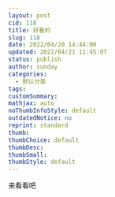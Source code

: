 ```yaml
---
layout: post
cid: 118
title: 好看的
slug: 118
date: 2022/04/20 14:44:00
updated: 2022/04/21 11:45:07
status: publish
author: sunday
categories: 
  - 默认分类
tags: 
customSummary: 
mathjax: auto
noThumbInfoStyle: default
outdatedNotice: no
reprint: standard
thumb: 
thumbChoice: default
thumbDesc: 
thumbSmall: 
thumbStyle: default
---
```


来看看吧 <!--more-->

<div class="photos"><figure class="image-thumb" itemprop="associatedMedia" itemscope="" itemtype="http://schema.org/ImageObject"><a class="light-link" data-fancybox="gallery" no-pjax="" data-type="image" data-caption="" href="https://assets.evobly.com/imgs/pretty-girls/0074p4pXly1gjbb3lu4p3j31ho1h3k5e.jpg"><img src="https://assets.evobly.com/imgs/pretty-girls/0074p4pXly1gjbb3lu4p3j31ho1h3k5e.jpg" alt="" class="block"></a><figcaption itemprop="caption description"></figcaption></figure><figure class="image-thumb" itemprop="associatedMedia" itemscope="" itemtype="http://schema.org/ImageObject"><a class="light-link" data-fancybox="gallery" no-pjax="" data-type="image" data-caption="" href="https://assets.evobly.com/imgs/pretty-girls/c1e180cb39dbb6fd0aa536120424ab18962b37c7.jpg"><img src="https://assets.evobly.com/imgs/pretty-girls/c1e180cb39dbb6fd0aa536120424ab18962b37c7.jpg" alt="" class="block"></a><figcaption itemprop="caption description"></figcaption></figure><figure class="image-thumb" itemprop="associatedMedia" itemscope="" itemtype="http://schema.org/ImageObject"><a class="light-link" data-fancybox="gallery" no-pjax="" data-type="image" data-caption="" href="https://assets.evobly.com/imgs/pretty-girls/0819730e0cf3d7cab440df42ff1fbe096b63a908.jpg"><img src="https://assets.evobly.com/imgs/pretty-girls/0819730e0cf3d7cab440df42ff1fbe096b63a908.jpg" alt="" class="block"></a><figcaption itemprop="caption description"></figcaption></figure><figure class="image-thumb" itemprop="associatedMedia" itemscope="" itemtype="http://schema.org/ImageObject"><a class="light-link" data-fancybox="gallery" no-pjax="" data-type="image" data-caption="" href="https://assets.evobly.com/imgs/pretty-girls/46b3d53f8794a4c22285071f03f41bd5ad6e391f.jpg"><img src="https://assets.evobly.com/imgs/pretty-girls/46b3d53f8794a4c22285071f03f41bd5ad6e391f.jpg" alt="" class="block"></a><figcaption itemprop="caption description"></figcaption></figure><figure class="image-thumb" itemprop="associatedMedia" itemscope="" itemtype="http://schema.org/ImageObject"><a class="light-link" data-fancybox="gallery" no-pjax="" data-type="image" data-caption="" href="https://assets.evobly.com/imgs/pretty-girls/006Au42Sly1gktk0e0s5uj30u0140acm.jpg"><img src="https://assets.evobly.com/imgs/pretty-girls/006Au42Sly1gktk0e0s5uj30u0140acm.jpg" alt="" class="block"></a><figcaption itemprop="caption description"></figcaption></figure><figure class="image-thumb" itemprop="associatedMedia" itemscope="" itemtype="http://schema.org/ImageObject"><a class="light-link" data-fancybox="gallery" no-pjax="" data-type="image" data-caption="" href="https://assets.evobly.com/imgs/pretty-girls/u=2145603799,46945078&amp;fm=15&amp;gp=0.jpg"><img src="https://assets.evobly.com/imgs/pretty-girls/u=2145603799,46945078&amp;fm=15&amp;gp=0.jpg" alt="" class="block"></a><figcaption itemprop="caption description"></figcaption></figure><figure class="image-thumb" itemprop="associatedMedia" itemscope="" itemtype="http://schema.org/ImageObject"><a class="light-link" data-fancybox="gallery" no-pjax="" data-type="image" data-caption="" href="https://assets.evobly.com/imgs/pretty-girls/109951165443511049.jpg"><img src="https://assets.evobly.com/imgs/pretty-girls/109951165443511049.jpg" alt="" class="block"></a><figcaption itemprop="caption description"></figcaption></figure><figure class="image-thumb" itemprop="associatedMedia" itemscope="" itemtype="http://schema.org/ImageObject"><a class="light-link" data-fancybox="gallery" no-pjax="" data-type="image" data-caption="" href="https://assets.evobly.com/imgs/pretty-girls/0074p4pXly1gjbb4uuth3j31jk2b5hdt.jpg"><img src="https://assets.evobly.com/imgs/pretty-girls/0074p4pXly1gjbb4uuth3j31jk2b5hdt.jpg" alt="" class="block"></a><figcaption itemprop="caption description"></figcaption></figure><figure class="image-thumb" itemprop="associatedMedia" itemscope="" itemtype="http://schema.org/ImageObject"><a class="light-link" data-fancybox="gallery" no-pjax="" data-type="image" data-caption="" href="https://assets.evobly.com/imgs/pretty-girls/8a77500fd9f9d72aac13c329d92a2834349bbb4f.jpg"><img src="https://assets.evobly.com/imgs/pretty-girls/8a77500fd9f9d72aac13c329d92a2834349bbb4f.jpg" alt="" class="block"></a><figcaption itemprop="caption description"></figcaption></figure><figure class="image-thumb" itemprop="associatedMedia" itemscope="" itemtype="http://schema.org/ImageObject"><a class="light-link" data-fancybox="gallery" no-pjax="" data-type="image" data-caption="" href="https://assets.evobly.com/imgs/pretty-girls/0074p4pXly1gimr0wc7cpj30sh0shnmh.jpg"><img src="https://assets.evobly.com/imgs/pretty-girls/0074p4pXly1gimr0wc7cpj30sh0shnmh.jpg" alt="" class="block"></a><figcaption itemprop="caption description"></figcaption></figure><figure class="image-thumb" itemprop="associatedMedia" itemscope="" itemtype="http://schema.org/ImageObject"><a class="light-link" data-fancybox="gallery" no-pjax="" data-type="image" data-caption="" href="https://assets.evobly.com/imgs/pretty-girls/006Au42Sly1gktor4uk02j30u0140q8q.jpg"><img src="https://assets.evobly.com/imgs/pretty-girls/006Au42Sly1gktor4uk02j30u0140q8q.jpg" alt="" class="block"></a><figcaption itemprop="caption description"></figcaption></figure><figure class="image-thumb" itemprop="associatedMedia" itemscope="" itemtype="http://schema.org/ImageObject"><a class="light-link" data-fancybox="gallery" no-pjax="" data-type="image" data-caption="" href="https://assets.evobly.com/imgs/pretty-girls/006Au42Sly1gktk0e0s5uj30u0140acm.jpg"><img src="https://assets.evobly.com/imgs/pretty-girls/006Au42Sly1gktk0e0s5uj30u0140acm.jpg" alt="" class="block"></a><figcaption itemprop="caption description"></figcaption></figure><figure class="image-thumb" itemprop="associatedMedia" itemscope="" itemtype="http://schema.org/ImageObject"><a class="light-link" data-fancybox="gallery" no-pjax="" data-type="image" data-caption="" href="https://assets.evobly.com/imgs/pretty-girls/006Au42Sly1gktjyzjoaaj30u00u0ag3.jpg"><img src="https://assets.evobly.com/imgs/pretty-girls/006Au42Sly1gktjyzjoaaj30u00u0ag3.jpg" alt="" class="block"></a><figcaption itemprop="caption description"></figcaption></figure><figure class="image-thumb" itemprop="associatedMedia" itemscope="" itemtype="http://schema.org/ImageObject"><a class="light-link" data-fancybox="gallery" no-pjax="" data-type="image" data-caption="" href="https://assets.evobly.com/imgs/pretty-girls/006Au42Sly1gktjwvd4qaj30u014041b.jpg"><img src="https://assets.evobly.com/imgs/pretty-girls/006Au42Sly1gktjwvd4qaj30u014041b.jpg" alt="" class="block"></a><figcaption itemprop="caption description"></figcaption></figure></div>